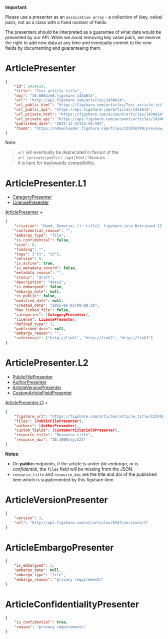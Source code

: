 **Important**:

Please use a presenter as an `associative array` - a collection of (key, value) pairs,
not as a class with a fixed number of fields.

The presenters should be interpreted as a guarantee of what data would be presented by our API.
While we avoid removing key value pairs, we reserve the right to add new data at any time and
eventually commit to the new fields by documenting and guaranteeing them.


# ArticlePresenter

```json
{
    "id": 1434614,
    "title": "Test article title",
    "doi": "10.6084/m9.figshare.1434614",
    "url": "http://api.figshare.com/articles/1434614",
    "url_public_html": "https://figshare.com/articles/Test_article_title/1434614",
    "url_public_api": "https://api.figshare.com/articles/1434614",
    "url_private_html": "https://figshare.com/account/articles/1434614",
    "url_private_api": "https://api.figshare.com/account/articles/1434614",
    "published_date": "2015-12-31T23:59:59Z",
    "thumb": "https://ndownloader.figshare.com/files/123456789/preview/12345678/thumb.png"
}
```

Note:
> `url` will eventually be deprecated in favour of the `url_(private|public)_(api|html)` flavours.  
> It is here for backwards compatibility.


# ArticlePresenter.L1

* [CategoryPresenter](category.md#categorypresenter)
* [LicensePresenter](license.md#licensepresenter)

[ArticlePresenter](article.md#articlepresenter) +
```json
{
    "citation": "Hand, Demario; (): title1. figshare.\n\n Retrieved 12:32, Jun 03, 2015 (GMT)",
    "confidential_reason": "",
    "embargo_type": "file",
    "is_confidential": false,
    "size": 0,
    "funding": "",
    "tags": ["t1", "t2"],
    "version": 0,
    "is_active": true,
    "is_metadata_record": false,
    "metadata_reason": "",
    "status": "draft",
    "description": "desc2",
    "is_embargoed": false,
    "embargo_date": null,
    "is_public": false,
    "modified_date": null,
    "created_date": "2015-06-03T09:09:39",
    "has_linked_file": false,
    "categories": [CategoryPresenter],
    "license": LicensePresenter,
    "defined_type": 3,
    "published_date": null,
    "embargo_reason": "",
    "references": ["http://link1", "http://link2", "http://link3"]
}
```


# ArticlePresenter.L2

* [PublicFilePresenter](file.md#publicfilepresenter)
* [AuthorPresenter](author.md#authorpresenter)
* [ArticleVersionPresenter](article.md#articleversionpresenter)
* [CustomArticleFieldPresenter](custon_field.md#customarticlefieldpresenter)

[ArticlePresenter.L1](article.md#articlepresenterl1) +
```json
{
    "figshare_url": "https://figshare.com/articles/article_title/123456789",
    "files": [PublicFilePresenter],
    "authors": [AuthorPresenter],
    "custom_fields": [CustomArticleFieldPresenter],
    "resource_title": "Resource title",
    "resource_doi": "10.1000/xyz123"
}
```

**Notes**:
* On **public** endpoints, if the article is under *file embargo*, or is *confidential*, the `files` field will be missing from the JSON.
* `resource_title` and `resource_doi` are the title and doi of the published item which is supplemented by this figshare item

# ArticleVersionPresenter

```json
{
    "version": 3,
    "url": "http://api.figshare.com/v2/articles/6547/versions/3"
}
```


# ArticleEmbargoPresenter

```json
{
    "is_embargoed": 1,
    "embargo_date": null,
    "embargo_type": "file",
    "embargo_reason": "privacy requirements"
}
```


# ArticleConfidentialityPresenter

```json
{
    "is_confidential": true,
    "reason": "privacy requirements"
}
```
